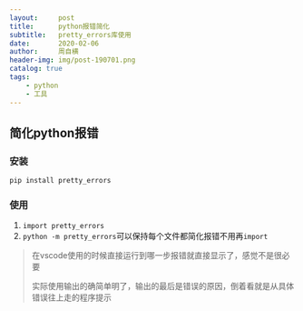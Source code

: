 ```yaml
---
layout:     post
title:      python报错简化
subtitle:   pretty_errors库使用
date:       2020-02-06
author:     周自横
header-img: img/post-190701.png
catalog: true
tags:
    - python
    - 工具
---
```


## 简化python报错

### 安装

~~~
pip install pretty_errors
~~~

### 使用

1. `import pretty_errors`
2. `python -m pretty_errors`可以保持每个文件都简化报错不用再`import`

>在vscode使用的时候直接运行到哪一步报错就直接显示了，感觉不是很必要
>
>实际使用输出的确简单明了，输出的最后是错误的原因，倒着看就是从具体错误往上走的程序提示